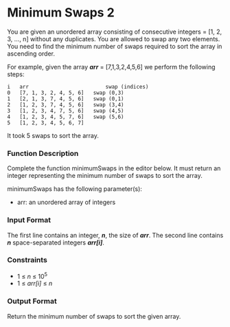 # Minimum Swaps 2

You are given an unordered array consisting of consecutive integers = [1, 2, 3, ..., n] without any duplicates. You are allowed to swap any two elements. You need to find the minimum number of swaps required to sort the array in ascending order.

For example, given the array ***arr*** = [7,1,3,2,4,5,6] we perform the following steps:

```
i   arr                         swap (indices)
0   [7, 1, 3, 2, 4, 5, 6]   swap (0,3)
1   [2, 1, 3, 7, 4, 5, 6]   swap (0,1)
2   [1, 2, 3, 7, 4, 5, 6]   swap (3,4)
3   [1, 2, 3, 4, 7, 5, 6]   swap (4,5)
4   [1, 2, 3, 4, 5, 7, 6]   swap (5,6)
5   [1, 2, 3, 4, 5, 6, 7]
```

It took 5 swaps to sort the array.

### Function Description

Complete the function minimumSwaps in the editor below. It must return an integer representing the minimum number of swaps to sort the array.

minimumSwaps has the following parameter(s):

- arr: an unordered array of integers

### Input Format

The first line contains an integer, ***n***, the size of ***arr***.
The second line contains ***n*** space-separated integers ***arr[i]***.

### Constraints

- 1 &le; *n* &le; 10<sup>5</sup>
- 1 &le; *arr[i]* &le; *n*

### Output Format

Return the minimum number of swaps to sort the given array.